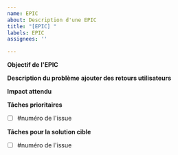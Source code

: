 ```yaml
---
name: EPIC
about: Description d'une EPIC
title: "[EPIC] "
labels: EPIC
assignees: ''

---
```


**Objectif de l'EPIC**

**Description du problème**
__ajouter des retours utilisateurs__

**Impact attendu**

**Tâches prioritaires**
- [ ] #numéro de l'issue

**Tâches pour la solution cible**
- [ ] #numéro de l'issue

